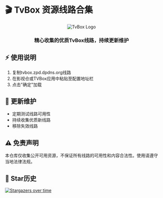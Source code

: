 # 🎬 TvBox 资源线路合集

<p align="center">
  <img src="https://img.icons8.com/color/96/000000/tv-show.png" alt="TvBox Logo"/>
</p>

<h3 align="center">精心收集的优质TvBox线路，持续更新维护</h3>

## ⚡ 使用说明

1. 复制tvbox.zpd.dpdns.org线路
2. 在影视仓或TVBox应用中粘贴至配置地址栏
3. 点击"确定"加载

## 🔄 更新维护

- 定期测试线路可用性
- 持续收集优质新线路
- 移除失效线路

## ⚠️ 免责声明

本仓库仅收集公开可用资源，不保证所有线路的可用性和内容合法性。使用请遵守当地法律法规。

## 🌟 Star历史

[![Stargazers over time](https://starchart.cc/Py-Ctrl/Tvbox.svg)](https://starchart.cc/Py-Ctrl/Tvbox.svg)
